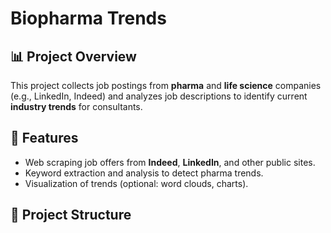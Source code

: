 # Biopharma Trends

## 📊 Project Overview
This project collects job postings from **pharma** and **life science** companies (e.g., LinkedIn, Indeed) and analyzes job descriptions to identify current **industry trends** for consultants.

## 🚀 Features
- Web scraping job offers from **Indeed**, **LinkedIn**, and other public sites.  
- Keyword extraction and analysis to detect pharma trends.  
- Visualization of trends (optional: word clouds, charts).

## 📂 Project Structure
